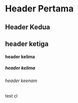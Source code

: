 # Header Pertama
## Header Kedua
## header ketiga
#### header kelima
##### header kelima
###### header keenam
test cl